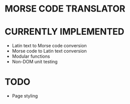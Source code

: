 # MORSE CODE TRANSLATOR

# CURRENTLY IMPLEMENTED

- Latin text to Morse code conversion
- Morse code to Latin text conversion
- Modular functions
- Non-DOM unit testing

# TODO

- Page styling
